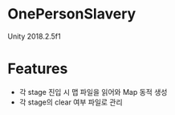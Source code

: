 # OnePersonSlavery
Unity 2018.2.5f1
# Features
* 각 stage 진입 시 맵 파일을 읽어와 Map 동적 생성
* 각 stage의 clear 여부 파일로 관리
